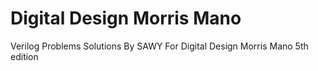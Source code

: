 ﻿# Digital Design Morris Mano

Verilog Problems Solutions By SAWY For Digital Design Morris Mano 5th edition
